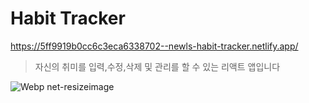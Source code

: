# Habit Tracker

https://5ff9919b0cc6c3eca6338702--newls-habit-tracker.netlify.app/

> 자신의 취미를 입력,수정,삭제 및 관리를 할 수 있는 리액트 앱입니다

![Webp net-resizeimage](https://user-images.githubusercontent.com/51315988/167791608-9b486d4a-6735-4341-a2f1-13d4d41ba9e3.gif)
